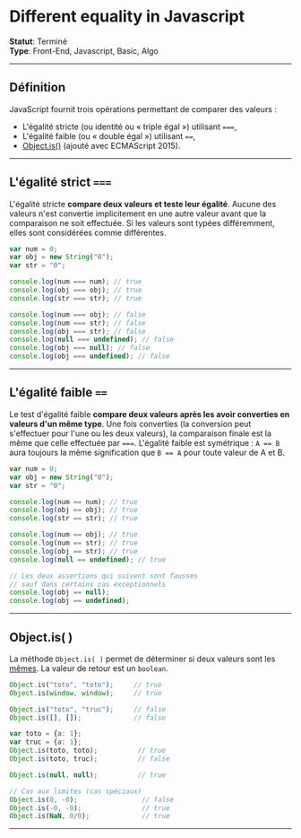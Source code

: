 # **Different equality in Javascript**

**Statut**: Terminé  
**Type**: Front-End, Javascript, Basic, Algo

___

## **Définition**

JavaScript fournit trois opérations permettant de comparer des valeurs :

- L'égalité stricte (ou identité ou « triple égal ») utilisant `===`,
- L'égalité faible (ou « double égal ») utilisant `==`,
- [Object.is()](https://developer.mozilla.org/fr/docs/Web/JavaScript/Reference/Global_Objects/Object/is) (ajouté avec ECMAScript 2015).
___

## **L'égalité strict `===`**

L'égalité stricte **compare deux valeurs et teste leur égalité**. Aucune des valeurs n'est convertie implicitement en une autre valeur avant que la comparaison ne soit effectuée. Si les valeurs sont typées différemment, elles sont considérées comme différentes.

```javascript
var num = 0;
var obj = new String("0");
var str = "0";

console.log(num === num); // true
console.log(obj === obj); // true
console.log(str === str); // true

console.log(num === obj); // false
console.log(num === str); // false
console.log(obj === str); // false
console.log(null === undefined); // false
console.log(obj === null); // false
console.log(obj === undefined); // false
```

___

## **L'égalité faible `==`**

Le test d'égalité faible **compare deux valeurs après les avoir converties en valeurs d'un même type**. Une fois converties (la conversion peut s'effectuer pour l'une ou les deux valeurs), la comparaison finale est la même que celle effectuée par `===`. L'égalité faible est symétrique : `A == B` aura toujours la même signification que `B == A` pour toute valeur de A et B.

```javascript
var num = 0;
var obj = new String("0");
var str = "0";

console.log(num == num); // true
console.log(obj == obj); // true
console.log(str == str); // true

console.log(num == obj); // true
console.log(num == str); // true
console.log(obj == str); // true
console.log(null == undefined); // true

// Les deux assertions qui suivent sont fausses
// sauf dans certains cas exceptionnels
console.log(obj == null);
console.log(obj == undefined);
```

___

## **Object.is( )**

La méthode `Object.is( )` permet de déterminer si deux valeurs sont les [mêmes](https://developer.mozilla.org/fr/docs/Web/JavaScript/Equality_comparisons_and_sameness). La valeur de retour est un `boolean`.

```javascript
Object.is("toto", "toto");     // true
Object.is(window, window);     // true

Object.is("toto", "truc");     // false
Object.is([], []);             // false

var toto = {a: 1};
var truc = {a: 1};
Object.is(toto, toto);          // true
Object.is(toto, truc);          // false

Object.is(null, null);          // true

// Cas aux limites (cas spéciaux)
Object.is(0, -0);                // false
Object.is(-0, -0);               // true
Object.is(NaN, 0/0);             // true
```

___

